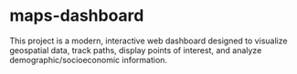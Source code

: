 # maps-dashboard
This project is a modern, interactive web dashboard designed to visualize geospatial data, track paths, display points of interest, and analyze demographic/socioeconomic information.
